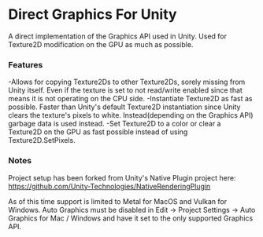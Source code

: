 # Direct Graphics For Unity
A direct implementation of the Graphics API used in Unity. Used for Texture2D modification on the GPU as much as possible. 

### Features
 -Allows for copying Texture2Ds to other Texture2Ds, sorely missing from Unity itself. Even if the texture is set to not read/write enabled since that means it is not operating on the CPU side.
 -Instantiate Texture2D as fast as possible. Faster than Unity's default Texture2D instantiation since Unity clears the texture's pixels to white. Instead(depending on the Graphics API) garbage data is used instead.
 -Set Texture2D to a color or clear a Texture2D on the GPU as fast possible instead of using Texture2D.SetPixels.

 ### Notes
  Project setup has been forked from Unity's Native Plugin project here: https://github.com/Unity-Technologies/NativeRenderingPlugin

  As of this time support is limited to Metal for MacOS and Vulkan for Windows. Auto Graphics must be disabled in Edit -> Project Settings -> Auto Graphics for Mac / Windows and have it set to the only supported Graphics API.